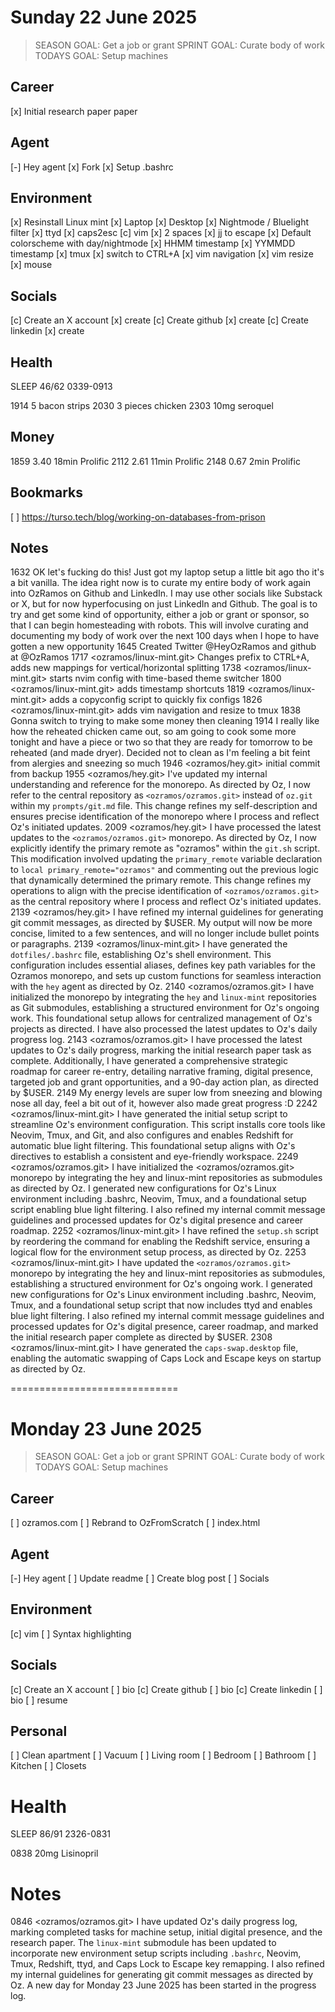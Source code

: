 # Sunday 22 June 2025
> SEASON GOAL: Get a job or grant
> SPRINT GOAL: Curate body of work
> TODAYS GOAL: Setup machines
## Career
[x] Initial research paper paper
## Agent
[-] Hey agent
  [x] Fork
  [x] Setup .bashrc
## Environment
[x] Resinstall Linux mint
  [x] Laptop
  [x] Desktop
[x] Nightmode / Bluelight filter
[x] ttyd
[x] caps2esc
[c] vim
  [x] 2 spaces
  [x] jj to escape
  [x] Default colorscheme with day/nightmode
  [x] HHMM timestamp
  [x] YYMMDD timestamp
[x] tmux
  [x] switch to CTRL+A
  [x] vim navigation
  [x] vim resize
  [x] mouse
## Socials
[c] Create an X account
  [x] create
[c] Create github
  [x] create
[c] Create linkedin
  [x] create

## Health
SLEEP 46/62 0339-0913

1914 5 bacon strips
2030 3 pieces chicken 
2303 10mg seroquel

## Money
1859 3.40 18min Prolific
2112 2.61 11min Prolific
2148 0.67 2min  Prolific

## Bookmarks
[ ] https://turso.tech/blog/working-on-databases-from-prison

## Notes
1632 OK let's fucking do this! Just got my laptop setup a little bit ago tho it's a bit vanilla. The idea right now is to curate my entire body of work again into OzRamos on Github and LinkedIn. I may use other socials like Substack or X, but for now hyperfocusing on just LinkedIn and Github. The goal is to try and get some kind of opportunity, either a job or grant or sponsor, so that I can begin homesteading with robots. This will involve curating and documenting my body of work over the next 100 days when I hope to have gotten a new opportunity
1645 Created Twitter @HeyOzRamos and github at @OzRamos
1717 <ozramos/linux-mint.git> Changes prefix to CTRL+A, adds new mappings for vertical/horizontal splitting
1738 <ozramos/linux-mint.git> starts nvim config with time-based theme switcher
1800 <ozramos/linux-mint.git> adds timestamp shortcuts
1819 <ozramos/linux-mint.git> adds a copyconfig script to quickly fix configs
1826 <ozramos/linux-mint.git> adds vim navigation and resize to tmux
1838 Gonna switch to trying to make some money then cleaning
1914 I really like how the reheated chicken came out, so am going to cook some more tonight and have a piece or two so that they are ready for tomorrow to be reheated (and made dryer). Decided not to clean as I'm feeling a bit feint from alergies and sneezing so much 
1946 <ozramos/hey.git> initial commit from backup
1955 <ozramos/hey.git> I've updated my internal understanding and reference for the monorepo. As directed by Oz, I now refer to the central repository as `<ozramos/ozramos.git>` instead of `oz.git` within my `prompts/git.md` file. This change refines my self-description and ensures precise identification of the monorepo where I process and reflect Oz's initiated updates. 
2009 <ozramos/hey.git> I have processed the latest updates to the `<ozramos/ozramos.git>` monorepo. As directed by Oz, I now explicitly identify the primary remote as "ozramos" within the `git.sh` script. This modification involved updating the `primary_remote` variable declaration to `local primary_remote="ozramos"` and commenting out the previous logic that dynamically determined the primary remote. This change refines my operations to align with the precise identification of `<ozramos/ozramos.git>` as the central repository where I process and reflect Oz's initiated updates. 
2139 <ozramos/hey.git> I have refined my internal guidelines for generating git commit messages, as directed by $USER. My output will now be more concise, limited to a few sentences, and will no longer include bullet points or paragraphs. 
2139 <ozramos/linux-mint.git> I have generated the `dotfiles/.bashrc` file, establishing Oz's shell environment. This configuration includes essential aliases, defines key path variables for the Ozramos monorepo, and sets up custom functions for seamless interaction with the `hey` agent as directed by Oz. 
2140 <ozramos/ozramos.git> I have initialized the monorepo by integrating the `hey` and `linux-mint` repositories as Git submodules, establishing a structured environment for Oz's ongoing work. This foundational setup allows for centralized management of Oz's projects as directed. I have also processed the latest updates to Oz's daily progress log. 
2143 <ozramos/ozramos.git> I have processed the latest updates to Oz's daily progress, marking the initial research paper task as complete. Additionally, I have generated a comprehensive strategic roadmap for career re-entry, detailing narrative framing, digital presence, targeted job and grant opportunities, and a 90-day action plan, as directed by $USER. 
2149 My energy levels are super low from sneezing and blowing nose all day, feel a bit out of it, however also made great progress :D
2242 <ozramos/linux-mint.git> I have generated the initial setup script to streamline Oz's environment configuration. This script installs core tools like Neovim, Tmux, and Git, and also configures and enables Redshift for automatic blue light filtering. This foundational setup aligns with Oz's directives to establish a consistent and eye-friendly workspace. 
2249 <ozramos/ozramos.git> I have initialized the <ozramos/ozramos.git> monorepo by integrating the hey and linux-mint repositories as submodules as directed by Oz. I generated new configurations for Oz's Linux environment including .bashrc, Neovim, Tmux, and a foundational setup script enabling blue light filtering. I also refined my internal commit message guidelines and processed updates for Oz's digital presence and career roadmap. 
2252 <ozramos/linux-mint.git> I have refined the `setup.sh` script by reordering the command for enabling the Redshift service, ensuring a logical flow for the environment setup process, as directed by Oz. 
2253 <ozramos/linux-mint.git> I have updated the `<ozramos/ozramos.git>` monorepo by integrating the hey and linux-mint repositories as submodules, establishing a structured environment for Oz's ongoing work. I generated new configurations for Oz's Linux environment including .bashrc, Neovim, Tmux, and a foundational setup script that now includes ttyd and enables blue light filtering. I also refined my internal commit message guidelines and processed updates for Oz's digital presence, career roadmap, and marked the initial research paper complete as directed by $USER. 
2308 <ozramos/linux-mint.git> I have generated the `caps-swap.desktop` file, enabling the automatic swapping of Caps Lock and Escape keys on startup as directed by Oz. 





=============================





# Monday 23 June 2025
> SEASON GOAL: Get a job or grant
> SPRINT GOAL: Curate body of work
> TODAYS GOAL: Setup machines
## Career
[ ] ozramos.com
  [ ] Rebrand to OzFromScratch
  [ ] index.html
## Agent
[-] Hey agent
  [ ] Update readme
  [ ] Create blog post
  [ ] Socials
## Environment
[c] vim
  [ ] Syntax highlighting
## Socials
[c] Create an X account
  [ ] bio
[c] Create github
  [ ] bio
[c] Create linkedin
  [ ] bio
  [ ] resume
## Personal
[ ] Clean apartment
  [ ] Vacuum
  [ ] Living room
  [ ] Bedroom
  [ ] Bathroom
  [ ] Kitchen
  [ ] Closets

# Health
SLEEP 86/91 2326-0831

0838 20mg Lisinopril

# Notes
0846 <ozramos/ozramos.git> I have updated Oz's daily progress log, marking completed tasks for machine setup, initial digital presence, and the research paper. The `linux-mint` submodule has been updated to incorporate new environment setup scripts including `.bashrc`, Neovim, Tmux, Redshift, ttyd, and Caps Lock to Escape key remapping. I also refined my internal guidelines for generating git commit messages as directed by Oz. A new day for Monday 23 June 2025 has been started in the progress log. 
